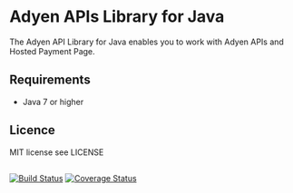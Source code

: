 # Adyen APIs Library for Java
The Adyen API Library for Java enables you to work with Adyen APIs and Hosted Payment Page.

## Requirements

* Java 7 or higher

## Licence

MIT license see LICENSE

##

[![Build Status](https://travis-ci.org/Adyen/adyen-java-api-library.svg?branch=master)](https://travis-ci.org/Adyen/adyen-java-api-library)
[![Coverage Status](https://coveralls.io/repos/github/Adyen/adyen-java-api-library/badge.svg?branch=master)](https://coveralls.io/github/Adyen/adyen-java-api-library?branch=master)
